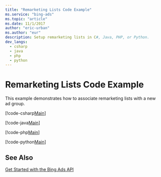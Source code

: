 ```yaml
---
title: "Remarketing Lists Code Example"
ms.service: "bing-ads"
ms.topic: "article"
ms.date: 11/1/2017
author: "eric-urban"
ms.author: "eur"
description: Setup remarketing lists in C#, Java, PHP, or Python.
dev_langs:
  - csharp
  - java
  - php
  - python
---
```

# Remarketing Lists Code Example
This example demonstrates how to associate remarketing lists with a new ad group.

[!code-csharp[Main](../../BingAds-dotNet-SDK/examples/BingAdsExamples/BingAdsExamplesLibrary/v11/RemarketingLists.cs)]

[!code-java[Main](../../BingAds-Java-SDK/examples/BingAdsDesktopApp/src/main/java/com/microsoft/bingads/examples/v11/RemarketingLists.java)]

[!code-php[Main](../../BingAds-PHP-SDK/samples/V11/RemarketingLists.php)]

[!code-python[Main](../../BingAds-Python-SDK/examples/BingAdsPythonConsoleExamples/BingAdsPythonConsoleExamples/v11/remarketing_lists.py)]

## See Also
[Get Started with the Bing Ads API](../guides/get-started.md)  
